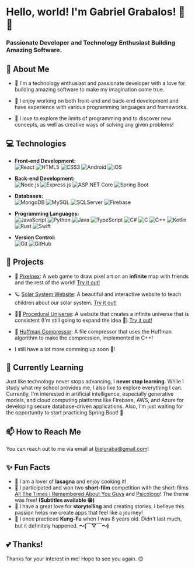 # Hello, world! I'm Gabriel Grabalos! 👋😉
### Passionate Developer and Technology Enthusiast Building Amazing Software.

## 🚀 About Me

- 🌈 I'm a technology enthusiast and passionate developer with a love for building amazing software to make my imagination come true.<br>

- 🔗 I enjoy working on both front-end and back-end development and have experience with various programming languages and frameworks.<br>

- 🤯 I love to explore the limits of programming and to discover new concepts, as well as creative ways of solving any given problems!

## 💻 Technologies

- **Front-end Development:** <br>
  ![React](https://img.shields.io/badge/React-61DAFB?style=for-the-badge&logo=react&logoColor=black)
  ![HTML5](https://img.shields.io/badge/HTML5-E34F26?style=for-the-badge&logo=html5&logoColor=white)
  ![CSS3](https://img.shields.io/badge/CSS3-1572B6?style=for-the-badge&logo=css3&logoColor=white)
  ![Android](https://img.shields.io/badge/Android-3DDC84?style=for-the-badge&logo=android&logoColor=white)
  ![iOS](https://img.shields.io/badge/iOS-000000?style=for-the-badge&logo=ios&logoColor=white)

- **Back-end Development:** <br>
  ![Node.js](https://img.shields.io/badge/Node.js-339933?style=for-the-badge&logo=node.js&logoColor=white)
  ![Express.js](https://img.shields.io/badge/Express.js-000000?style=for-the-badge&logo=express&logoColor=white)
  ![ASP.NET Core](https://img.shields.io/badge/ASP.NET_Core-512BD4?style=for-the-badge&logo=.net&logoColor=white)
  ![Spring Boot](https://img.shields.io/badge/Spring_Boot-6DB33F?style=for-the-badge&logo=spring-boot&logoColor=white)

- **Databases:** <br>
  ![MongoDB](https://img.shields.io/badge/MongoDB-47A248?style=for-the-badge&logo=mongodb&logoColor=white)
  ![MySQL](https://img.shields.io/badge/MySQL-4479A1?style=for-the-badge&logo=mysql&logoColor=white)
  ![SQLServer](https://img.shields.io/badge/Microsoft_SQL_Server-CC2927?style=for-the-badge&logo=microsoft-sql-server&logoColor=white)
  ![Firebase](https://img.shields.io/badge/Firebase-FFCA28?style=for-the-badge&logo=firebase&logoColor=black)

- **Programming Languages:** <br>
  ![JavaScript](https://img.shields.io/badge/JavaScript-F7DF1E?style=for-the-badge&logo=javascript&logoColor=black)
  ![Python](https://img.shields.io/badge/Python-3776AB?style=for-the-badge&logo=python&logoColor=white)
  ![Java](https://img.shields.io/badge/Java-007396?style=for-the-badge&logo=java&logoColor=white)
  ![TypeScript](https://img.shields.io/badge/TypeScript-3178C6?style=for-the-badge&logo=typescript&logoColor=white)
  ![C#](https://img.shields.io/badge/C%23-239120?style=for-the-badge&logo=c-sharp&logoColor=white)
  ![C](https://img.shields.io/badge/C-A8B9CC?style=for-the-badge&logo=c&logoColor=white)
  ![C++](https://img.shields.io/badge/C%2B%2B-00599C?style=for-the-badge&logo=c%2B%2B&logoColor=white)
  ![Kotlin](https://img.shields.io/badge/Kotlin-0095D5?style=for-the-badge&logo=kotlin&logoColor=white)
  ![Rust](https://img.shields.io/badge/Rust-000000?style=for-the-badge&logo=rust&logoColor=white)
  ![Swift](https://img.shields.io/badge/Swift-FA7343?style=for-the-badge&logo=swift&logoColor=white)

- **Version Control:** <br>
  ![Git](https://img.shields.io/badge/Git-F05032?style=for-the-badge&logo=git&logoColor=white)
  ![GitHub](https://img.shields.io/badge/GitHub-181717?style=for-the-badge&logo=github&logoColor=white)

## 🔭 Projects

- 🎨 [Pixelpex](https://github.com/GabrielGrabalos/Pixelpex): A web game to draw pixel art on an **infinite** map with friends and the rest of the world! [Try it out!](https://thepixelpex.web.app)
- 🪐 [Solar System Website](https://github.com/GabrielGrabalos/Solar-System-Website): A beautiful and interactive website to teach children about our solar system. [Try it out!](https://solartorio.web.app)
- 👩‍🚀 [Procedural Universe](https://github.com/GabrielGrabalos/Procedural-Universe): A website that creates a infinite universe that is consistent (I'm still going to expand the idea 👀) [Try it out!](https://gabrielgrabalos.github.io/Procedural-Universe/)
- 🧠 [Huffman Compressor](https://github.com/GabrielGrabalos/Huffman-Compressor): A file compressor that uses the Huffman algorithm to make the compression, implemented in C++!

- I still have a lot more comming up soon 🤫!

## 🌱 Currently Learning

Just like technology never stops advancing, I **never stop learning**. While I study what my school provides me, I also like to explore everything I can. Currently, I'm interested in artificial intelligence, especially generative models, and cloud computing platforms like Firebase, AWS, and Azure for developing secure database-driven applications. Also, I'm just waiting for the opportunity to start practicing Spring Boot! 🍃

## 📫 How to Reach Me

You can reach out to me via email at [bielgraba@gmail.com](mailto:bielgraba@gmail.com)!

## ✨ Fun Facts

- 🍲 I am a lover of **lasagna** and enjoy cooking it!
- 🎥 I participated and won two **short-film** competition with the short-films [All The Times I Remembered About You Guys](https://youtu.be/RQLGLG2uapU?si=OYBTaU1oQW1rECSM) and [Psicólogo](https://youtu.be/cjlK2-Wxx9k?si=zMLzzGmjQ2eIJKK2)! The theme was free! **(Subtitles available 😁)**
- 📖 I have a great love for **storytelling** and creating stories. I believe this passion helps me create apps that feel like a journey!
- 🥷 I once practiced **Kung-Fu** when I was 8 years old. Didn't last much, but it definitely happened. **〜(￣▽￣〜)**

## 💕 Thanks!

Thanks for your interest in me!
Hope to see you again. 😊
